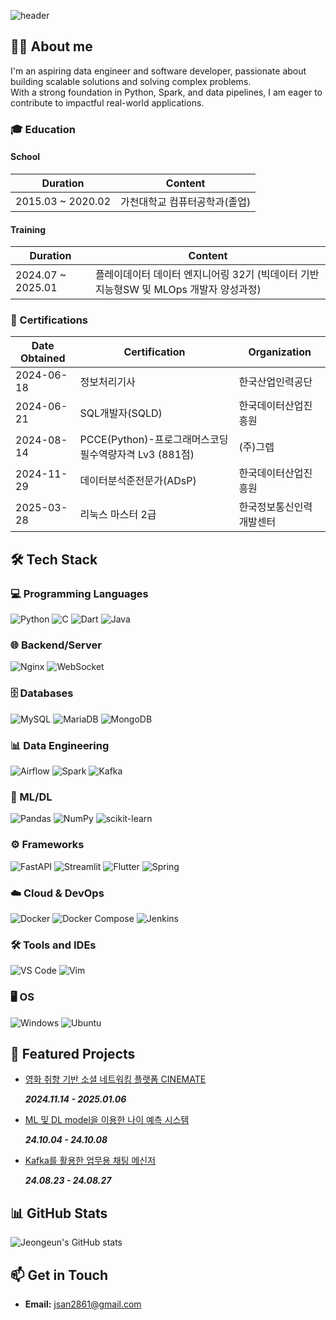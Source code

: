 ![header](https://capsule-render.vercel.app/api?type=rounded&height=200&color=gradient&text=👋Hi,%20I'm%20Jeongeun!&fontSize=50&textBg=false&desc=Welcome%20to%20j25ng's%20GitHub&descAlign=50&descAlignY=65&section=header&reversal=false&fontAlign=50&fontAlignY=45)

## 👩‍💻 About me
I'm an aspiring data engineer and software developer, passionate about building scalable solutions and solving complex problems.  
With a strong foundation in Python, Spark, and data pipelines, I am eager to contribute to impactful real-world applications.  

### 🎓 Education
#### School
| **Duration** | **Content** |
| ------------ | ----------- |
| 2015.03 ~ 2020.02 | 가천대학교 컴퓨터공학과(졸업) |
#### Training
| **Duration** | **Content** |
| ------------ | ----------- |
| 2024.07 ~ 2025.01 | 플레이데이터 데이터 엔지니어링 32기 (빅데이터 기반 지능형SW 및 MLOps 개발자 양성과정) |

### 📜 Certifications
| **Date Obtained** | **Certification** | **Organization** |
| ----------------- | ----------------- | ---------------- |
| 2024-06-18 | 정보처리기사 | 한국산업인력공단 |
| 2024-06-21 | SQL개발자(SQLD) | 한국데이터산업진흥원 |
| 2024-08-14 | PCCE(Python)-프로그래머스코딩필수역량자격 Lv3 (881점) | (주)그렙 |
| 2024-11-29 | 데이터분석준전문가(ADsP) | 한국데이터산업진흥원 |
| 2025-03-28 | 리눅스 마스터 2급 | 한국정보통신인력개발센터 |

## 🛠️ Tech Stack
### 💻 Programming Languages
![Python](https://img.shields.io/badge/python-3670A0?style=for-the-badge&logo=python&logoColor=ffdd54)
![C](https://img.shields.io/badge/c-%2300599C.svg?style=for-the-badge&logo=c&logoColor=white)
![Dart](https://img.shields.io/badge/dart-%230175C2.svg?style=for-the-badge&logo=dart&logoColor=white)
![Java](https://img.shields.io/badge/java-%23ED8B00.svg?style=for-the-badge&logo=openjdk&logoColor=white)
### 🌐 Backend/Server
![Nginx](https://img.shields.io/badge/Nginx-009639?style=for-the-badge&logo=nginx&logoColor=white)
![WebSocket](https://img.shields.io/badge/WebSocket-000000?style=for-the-badge&logo=websocket&logoColor=white)
### 🗄️ Databases
![MySQL](https://img.shields.io/badge/mysql-4479A1.svg?style=for-the-badge&logo=mysql&logoColor=white)
![MariaDB](https://img.shields.io/badge/MariaDB-003545?style=for-the-badge&logo=mariadb&logoColor=white)
![MongoDB](https://img.shields.io/badge/MongoDB-%234ea94b.svg?style=for-the-badge&logo=mongodb&logoColor=white)
### 📊 Data Engineering
![Airflow](https://img.shields.io/badge/Apache%20Airflow-017CEE?style=for-the-badge&logo=apache-airflow&logoColor=white)
![Spark](https://img.shields.io/badge/Apache%20Spark-E25A1C?style=for-the-badge&logo=apache-spark&logoColor=white)
![Kafka](https://img.shields.io/badge/Apache%20Kafka-231F20?style=for-the-badge&logo=apache-kafka&logoColor=white)
### 🤖 ML/DL
![Pandas](https://img.shields.io/badge/pandas-%23150458.svg?style=for-the-badge&logo=pandas&logoColor=white)
![NumPy](https://img.shields.io/badge/numpy-%23013243.svg?style=for-the-badge&logo=numpy&logoColor=white)
![scikit-learn](https://img.shields.io/badge/scikit--learn-%23F7931E.svg?style=for-the-badge&logo=scikit-learn&logoColor=white)
### ⚙️ Frameworks
![FastAPI](https://img.shields.io/badge/FastAPI-009688?style=for-the-badge&logo=fastapi&logoColor=white)
![Streamlit](https://img.shields.io/badge/Streamlit-FF4B4B?style=for-the-badge&logo=streamlit&logoColor=white)
![Flutter](https://img.shields.io/badge/Flutter-02569B?style=for-the-badge&logo=flutter&logoColor=white)
![Spring](https://img.shields.io/badge/Spring-6DB33F?style=for-the-badge&logo=spring&logoColor=white)
### ☁️ Cloud & DevOps
![Docker](https://img.shields.io/badge/Docker-2496ED?style=for-the-badge&logo=docker&logoColor=white)
![Docker Compose](https://img.shields.io/badge/Docker--Compose-2496ED?style=for-the-badge&logo=docker&logoColor=white)
![Jenkins](https://img.shields.io/badge/Jenkins-D24939?style=for-the-badge&logo=jenkins&logoColor=white)
### 🛠️ Tools and IDEs  
![VS Code](https://img.shields.io/badge/VS%20Code-007ACC?style=for-the-badge&logo=visual-studio-code&logoColor=white)
![Vim](https://img.shields.io/badge/Vim-019733?style=for-the-badge&logo=vim&logoColor=white)
### 🖥️ OS
![Windows](https://img.shields.io/badge/Windows-0078D6?style=for-the-badge&logo=windows&logoColor=white)
![Ubuntu](https://img.shields.io/badge/Ubuntu-E95420?style=for-the-badge&logo=ubuntu&logoColor=white)

## 🚀 Featured Projects
- [영화 취향 기반 소셜 네트워킹 플랫폼 CINEMATE](https://github.com/j25ng/CINEMATE/tree/main)

  ***2024.11.14 - 2025.01.06***
- [ML 및 DL model을 이용한 나이 예측 시스템](https://github.com/j25ng/Age-Classifier)
  
  ***24.10.04 - 24.10.08***
- [Kafka를 활용한 업무용 채팅 메신저](https://github.com/j25ng/Business-Chatting-System)

  ***24.08.23 - 24.08.27***

## 📊 GitHub Stats
![Jeongeun's GitHub stats](https://github-readme-stats.vercel.app/api?username=j25ng&show_icons=true&theme=vue)

## 📫 Get in Touch
- **Email:** jsan2861@gmail.com

<!--## 🎯 Current Focus-->

